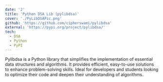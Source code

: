 ```yaml
---
date: '2'
title: 'Python DSA Lib (pylibdsa)'
cover: './PyLibDSAPic.png'
github: 'https://github.com/cipherswami/pylibdsa'
external: 'https://pypi.org/project/pylibdsa/'
tech:
  - DSA
  - Python
  - PyPI
---
```


Pylibdsa is a Python library that simplifies the implementation of essential data structures and algorithms. It provides efficient, easy-to-use solutions to enhance problem-solving skills. Ideal for developers and students looking to optimize their code and deepen their understanding of algorithms.
